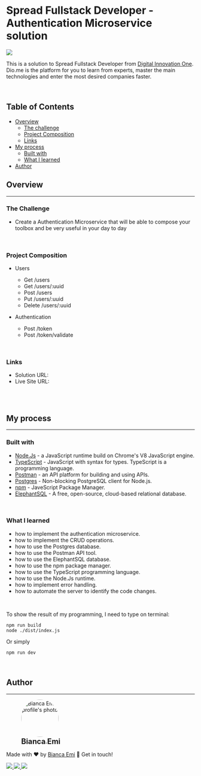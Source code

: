 # Spread Fullstack Developer - Authentication Microservice solution
![](https://img.shields.io/github/last-commit/bemibrando/my-website-study/release/1.0.0)

This is a solution to Spread Fullstack Developer from [Digital Innovation One](https://www.dio.me/en). Dio.me is the platform for you to learn from experts, master the main technologies and enter the most desired companies faster.

<br />

## Table of Contents

- [Overview](#overview)
  - [The challenge](#bthe-challengeb)
  - [Project Composition](#bproject-compositionb)
  - [Links](#blinksb)
- [My process](#my-process)
  - [Built with](#bbuilt-withb)
  - [What I learned](#bwhat-i-learnedb)
- [Author](#author)

## Overview
---
### <b>The Challenge</b>
- Create a Authentication Microservice that will be able to compose your toolbox and be very useful in your day to day

<br />

### <b>Project Composition</b>
- Users
    - Get /users
    - Get /users/:uuid
    - Post /users
    - Put /users/:uuid
    - Delete /users/:uuid

- Authentication
    - Post /token
    - Post /token/validate

<br />

### <b>Links</b>
- Solution URL: [](https://your-solution-url.com)
- Live Site URL: [](https://your-live-site-url.com)

<br /><br />

## My process
---
### <b>Built with</b>
- [Node.Js](https://nodejs.org/en/) - a JavaScript runtime build on Chrome's V8 JavaScript engine.
- [TypeScript](https://www.typescriptlang.org/) - JavaScript with syntax for types. TypeScript is a programming language.
- [Postman](https://www.postman.com/) -  an API platform for building and using APIs.
- [Postgres](https://www.npmjs.com/package/pg) - Non-blocking PostgreSQL client for Node.js.
- [npm](https://www.npmjs.com/) - JaveScript Package Manager.
- [ElephantSQL](https://www.elephantsql.com/) - A free, open-source, cloud-based relational database.

<br />

### <b>What I learned</b>
- how to implement the authentication microservice.
- how to implement the CRUD operations.
- how to use the Postgres database.
- how to use the Postman API tool.
- how to use the ElephantSQL database.
- how to use the npm package manager.
- how to use the TypeScript programming language.
- how to use the Node.Js runtime.
- how to implement error handling.
- how to automate the server to identify the code changes.

<br />

To show the result of my programming, I need to type on terminal:
```
npm run build
node ./dist/index.js
```
Or simply
```
npm run dev
```

<br />

## Author
---
<div sytle="display: inline-block;">
    <figure>
        <a href="https://github.com/bemibrando" target="_blank">
            <img style="border-radius: 50%;" src="https://avatars.githubusercontent.com/u/102377919?v=4" width="100px" alt="Bianca Emi profile's photo"> <br />
            <sub style="text-align: center; font-size: 1.4em;"><b>Bianca Emi</b></sub>
        </a>
    </figure>
    <p>Made with ♥ by <a href="https://github.com/bemibrando" target="_blank">Bianca Emi</a> 👋 Get in touch!</p>
    <div align="start">
        <a href="https://www.linkedin.com/in/bianca-emi/" target="_blank">
            <img src="https://img.shields.io/badge/LinkedIn-0077B5?style=for-the-badge&logo=linkedin&logoColor=white">
        </a>   
        <a href="https://twitter.com/bemibrando" target="_blank">
            <img src="https://img.shields.io/badge/Twitter-1DA1F2?style=for-the-badge&logo=twitter&logoColor=white">
        </a>   
        <a href="mailto: bemi.brando@outlook.com">
            <img src="https://img.shields.io/badge/bemi.brando@outlook.com-0078D4?style=for-the-badge&logo=microsoft-outlook&logoColor=white">
        </a><br/>
    </div>
</div>